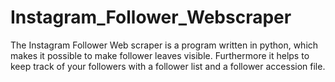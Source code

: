 # Instagram_Follower_Webscraper
The Instagram Follower Web scraper is a program written in python, which makes it possible to make follower leaves visible. Furthermore it helps to keep track of your followers with a follower list and a follower accession file.
